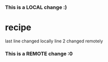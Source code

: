 ### This is a LOCAL change :)
# recipe
last line changed locally
line 2 changed remotely
### This is a REMOTE change :0
